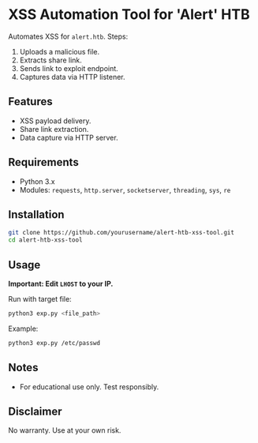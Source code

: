 # XSS Automation Tool for 'Alert' HTB

Automates XSS for `alert.htb`. Steps:
1. Uploads a malicious file.
2. Extracts share link.
3. Sends link to exploit endpoint.
4. Captures data via HTTP listener.

## Features
- XSS payload delivery.
- Share link extraction.
- Data capture via HTTP server.

## Requirements
- Python 3.x
- Modules: `requests`, `http.server`, `socketserver`, `threading`, `sys`, `re`

## Installation
```bash
git clone https://github.com/yourusername/alert-htb-xss-tool.git
cd alert-htb-xss-tool
```

## Usage
**Important: Edit `LHOST` to your IP.**

Run with target file:
```bash
python3 exp.py <file_path>
```
Example:
```bash
python3 exp.py /etc/passwd
```

## Notes
- For educational use only. Test responsibly.

## Disclaimer
No warranty. Use at your own risk.

